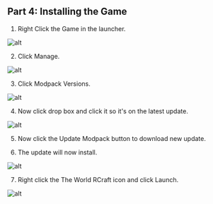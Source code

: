 Part 4: Installing the Game
---
1. Right Click the Game in the launcher.

![alt](https://i.imgur.com/2keUTrp.png)

2. Click Manage.

![alt](https://i.imgur.com/M2XsURe.png)

3. Click Modpack Versions.

![alt](https://i.imgur.com/chwjTod.png)

4. Now click drop box and click it so it's on the latest update. 

![alt](https://i.imgur.com/EpA0BKo.png)

5. Now click the Update Modpack button to download new update.

6. The update will now install. 

![alt](https://i.imgur.com/AKbRCU7.png)

7. Right click the The World RCraft icon and click Launch.

![alt](https://i.imgur.com/npRihNL.png)